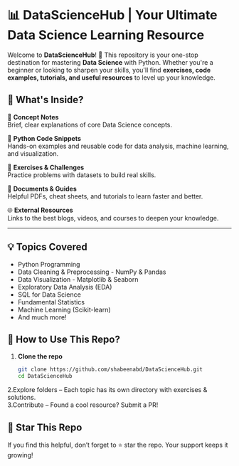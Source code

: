 # 📊 DataScienceHub | Your Ultimate Data Science Learning Resource  
Welcome to **DataScienceHub**! 🎉 This repository is your one-stop destination for mastering **Data Science** with Python. Whether you're a beginner or looking to sharpen your skills, you'll find **exercises, code examples, tutorials, and useful resources** to level up your knowledge.  

## 🚀 What's Inside?
🧠 **Concept Notes**  
Brief, clear explanations of core Data Science concepts.

📘 **Python Code Snippets**  
Hands-on examples and reusable code for data analysis, machine learning, and visualization.

🧪 **Exercises & Challenges**  
Practice problems with datasets to build real skills.

📂 **Documents & Guides**  
Helpful PDFs, cheat sheets, and tutorials to learn faster and better.

🌐 **External Resources**  
Links to the best blogs, videos, and courses to deepen your knowledge.

---
## 💡 Topics Covered
- Python Programming
- Data Cleaning & Preprocessing - NumPy & Pandas
- Data Visualization - Matplotlib & Seaborn
- Exploratory Data Analysis (EDA)
- SQL for Data Science
- Fundamental Statistics
- Machine Learning (Scikit-learn)
- And much more!

## 🚀 How to Use This Repo?  

1. **Clone the repo**  
   ```bash
   git clone https://github.com/shabeenabd/DataScienceHub.git
   cd DataScienceHub
   ```
2.Explore folders – Each topic has its own directory with exercises & solutions.   
3.Contribute – Found a cool resource? Submit a PR!   
## 🌟 Star This Repo

If you find this helpful, don’t forget to ⭐ star the repo. Your support keeps it growing!
